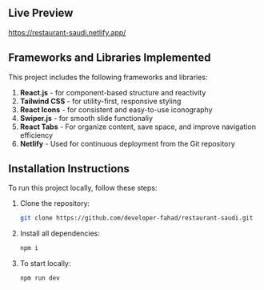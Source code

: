 ## Live Preview
https://restaurant-saudi.netlify.app/


## Frameworks and Libraries Implemented
This project includes the following frameworks and libraries:

1. **React.js** - for component-based structure and reactivity
2. **Tailwind CSS** - for utility-first, responsive styling
3. **React Icons** - for consistent and easy-to-use iconography
4. **Swiper.js** - for smooth slide functionaliy
5. **React Tabs** - For organize content, save space, and improve navigation efficiency
6. **Netlify** - Used for continuous deployment from the Git repository

## Installation Instructions
To run this project locally, follow these steps:

1. Clone the repository:
    ```bash
   git clone https://github.com/developer-fahad/restaurant-saudi.git

2. Install all dependencies:
    ```bash
    npm i

3. To start locally:
    ```bash
    npm run dev


